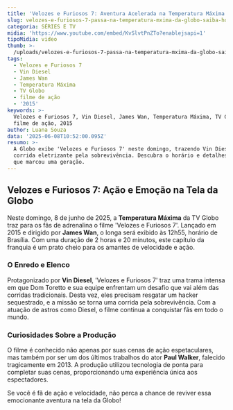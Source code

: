 ```yaml
---
title: 'Velozes e Furiosos 7: Aventura Acelerada na Temperatura Máxima da Globo'
slug: velozes-e-furiosos-7-passa-na-temperatura-mxima-da-globo-saiba-horrio
categoria: SÉRIES E TV
midia: 'https://www.youtube.com/embed/KvSlvtPnZTo?enablejsapi=1'
tipoMidia: video
thumb: >-
  /uploads/velozes-e-furiosos-7-passa-na-temperatura-mxima-da-globo-saiba-horrio-thumb.jpg
tags:
  - Velozes e Furiosos 7
  - Vin Diesel
  - James Wan
  - Temperatura Máxima
  - TV Globo
  - filme de ação
  - '2015'
keywords: >-
  Velozes e Furiosos 7, Vin Diesel, James Wan, Temperatura Máxima, TV Globo,
  filme de ação, 2015
author: Luana Souza
data: '2025-06-08T10:52:00.095Z'
resumo: >-
  A Globo exibe 'Velozes e Furiosos 7' neste domingo, trazendo Vin Diesel em uma
  corrida eletrizante pela sobrevivência. Descubra o horário e detalhes do filme
  que marcou uma geração.
---
```


## Velozes e Furiosos 7: Ação e Emoção na Tela da Globo

Neste domingo, 8 de junho de 2025, a **Temperatura Máxima** da TV Globo traz para os fãs de adrenalina o filme 'Velozes e Furiosos 7'. Lançado em 2015 e dirigido por **James Wan**, o longa será exibido às 12h55, horário de Brasília. Com uma duração de 2 horas e 20 minutos, este capítulo da franquia é um prato cheio para os amantes de velocidade e ação.

### O Enredo e Elenco

Protagonizado por **Vin Diesel**, 'Velozes e Furiosos 7' traz uma trama intensa em que Dom Toretto e sua equipe enfrentam um desafio que vai além das corridas tradicionais. Desta vez, eles precisam resgatar um hacker sequestrado, e a missão se torna uma corrida pela sobrevivência. Com a atuação de astros como Diesel, o filme continua a conquistar fãs em todo o mundo.

### Curiosidades Sobre a Produção

O filme é conhecido não apenas por suas cenas de ação espetaculares, mas também por ser um dos últimos trabalhos do ator **Paul Walker**, falecido tragicamente em 2013. A produção utilizou tecnologia de ponta para completar suas cenas, proporcionando uma experiência única aos espectadores.

Se você é fã de ação e velocidade, não perca a chance de reviver essa emocionante aventura na tela da Globo!

